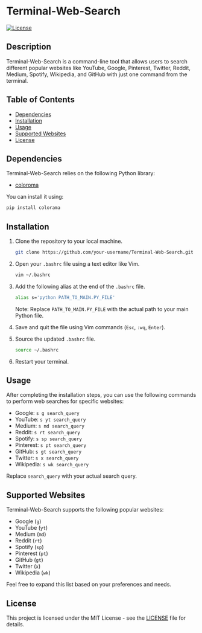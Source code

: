 # Terminal-Web-Search

[![License](https://img.shields.io/badge/license-MIT-blue.svg)](LICENSE)

## Description

Terminal-Web-Search is a command-line tool that allows users to search different popular websites like YouTube, Google, Pinterest, Twitter, Reddit, Medium, Spotify, Wikipedia, and GitHub with just one command from the terminal.

## Table of Contents

- [Dependencies](#dependencies)
- [Installation](#installation)
- [Usage](#usage)
- [Supported Websites](#supported-websites)
- [License](#license)

## Dependencies

Terminal-Web-Search relies on the following Python library:

- [coloroma](https://pypi.org/project/colorama/)

You can install it using:

```bash
pip install colorama
```

## Installation

1. Clone the repository to your local machine.

   ```bash
   git clone https://github.com/your-username/Terminal-Web-Search.git
   ```

2. Open your `.bashrc` file using a text editor like Vim.

   ```bash
   vim ~/.bashrc
   ```

3. Add the following alias at the end of the `.bashrc` file.

   ```bash
   alias s='python PATH_TO_MAIN.PY_FILE'
   ```

   Note: Replace `PATH_TO_MAIN.PY_FILE` with the actual path to your main Python file.

4. Save and quit the file using Vim commands (`Esc`, `:wq`, `Enter`).

5. Source the updated `.bashrc` file.

   ```bash
   source ~/.bashrc
   ```

6. Restart your terminal.

## Usage

After completing the installation steps, you can use the following commands to perform web searches for specific websites:

- Google: `s g search_query`
- YouTube: `s yt search_query`
- Medium: `s md search_query`
- Reddit: `s rt search_query`
- Spotify: `s sp search_query`
- Pinterest: `s pt search_query`
- GitHub: `s gt search_query`
- Twitter: `s x search_query`
- Wikipedia: `s wk search_query`

Replace `search_query` with your actual search query.

## Supported Websites

Terminal-Web-Search supports the following popular websites:

- Google (`g`)
- YouTube (`yt`)
- Medium (`md`)
- Reddit (`rt`)
- Spotify (`sp`)
- Pinterest (`pt`)
- GitHub (`gt`)
- Twitter (`x`)
- Wikipedia (`wk`)

Feel free to expand this list based on your preferences and needs.

## License

This project is licensed under the MIT License - see the [LICENSE](LICENSE) file for details.
